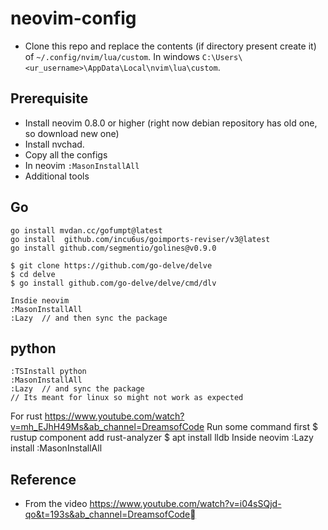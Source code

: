 # neovim-config
- Clone this repo and replace the contents (if directory present create it) of `~/.config/nvim/lua/custom`. In windows `C:\Users\<ur_username>\AppData\Local\nvim\lua\custom`.

## Prerequisite
- Install neovim 0.8.0 or higher (right now debian repository has old one, so download new one)
- Install nvchad.
- Copy all the configs
- In neovim `:MasonInstallAll`
- Additional tools

## Go
```
go install mvdan.cc/gofumpt@latest
go install  github.com/incu6us/goimports-reviser/v3@latest
go install github.com/segmentio/golines@v0.9.0

$ git clone https://github.com/go-delve/delve
$ cd delve
$ go install github.com/go-delve/delve/cmd/dlv

Insdie neovim
:MasonInstallAll
:Lazy  // and then sync the package
```

## python
```
:TSInstall python
:MasonInstallAll
:Lazy  // and sync the package
// Its meant for linux so might not work as expected
```

For rust https://www.youtube.com/watch?v=mh_EJhH49Ms&ab_channel=DreamsofCode
Run some command first
$ rustup component add rust-analyzer
$ apt install lldb
Inside neovim 
:Lazy install
:MasonInstallAll

## Reference
 - From the video https://www.youtube.com/watch?v=i04sSQjd-qo&t=193s&ab_channel=DreamsofCode
